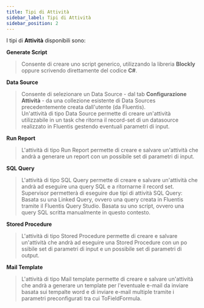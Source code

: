 ```yaml
---
title: Tipi di Attività
sidebar_label: Tipi di Attività
sidebar_position: 2
---
```


I tipi di **Attività** disponibili sono:

**Generate Script**
> Consente di creare uno script generico, utilizzando la libreria **Blockly** oppure scrivendo direttamente del codice **C#**.

**Data Source**
> Consente di selezionare un Data Source - dal tab **Configurazione Attività** - da una collezione esistente di Data Sources precedentemente creata dall'utente (da Fluentis).   
> Un'attività di tipo Data Source permette di creare un'attività utilizzabile in un task che ritorna il record-set di un datasource realizzato in Fluentis gestendo eventuali parametri di input.


<!-- :::success Video Tutorial
A questo link **[video](https://youtu.be/egDCFGZOu14)** troverai la spiegazione su questo tipo di attività.
::: -->

**Run Report**
> L'attività di tipo Run Report permette di creare e salvare un'attività che andrà a generare un report con un possibile set di parametri di input.

**SQL Query**
> L'attività di tipo SQL Query permette di creare e salvare un'attività che andrà ad eseguire una query SQL e a ritornarne il record set. Supervisor permetterà di eseguire due tipi di attività SQL Query:
> Basata su una Linked Query, ovvero una query creata in Fluentis tramite il Fluentis Query Studio.
> Basata su uno script, ovvero una query SQL scritta manualmente in questo contesto.

<!-- :::success Video Tutorial
A questo link **[video](https://youtu.be/bzyelPIs9tk)** troverai la spiegazione su questo tipo di attività.
::: -->

**Stored Procedure**
> L'attività di tipo Stored Procedure permette di creare e salvare un'attività che andrà ad eseguire una Stored Procedure con un po ssibile set di parametri di input e un possibile set di parametri di output.

**Mail Template**
> L'attività di tipo Mail template permette di creare e salvare un'attività che andrà a generare un template per l'eventuale e-mail da inviare basata sui tempalte word e di inviare e-mail multiple tramite i parametri preconfigurati tra cui ToFieldFormula.

